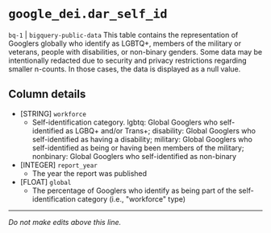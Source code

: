 # `google_dei.dar_self_id`
`bq-1` | `bigquery-public-data`
This table contains the representation of Googlers globally who identify as LGBTQ+, members of the military or veterans, people with disabilities, or non-binary genders. Some data may be intentionally redacted due to security and privacy restrictions regarding smaller n-counts. In those cases, the data is displayed as a null value.

## Column details
* [STRING]    `workforce`
  - Self-identification category. lgbtq: Global Googlers who self-identified as LGBQ+ and/or Trans+; disability: Global Googlers who self-identified as having a disability; military: Global Googlers who self-identified as being or having been members of the military; nonbinary: Global Googlers who self-identified as non-binary
* [INTEGER]   `report_year`
  - The year the report was published
* [FLOAT]     `global`
  - The percentage of Googlers who identify as being part of the self-identification category (i.e., "workforce" type)

-------------------------------------------------------------------------------
*Do not make edits above this line.*

